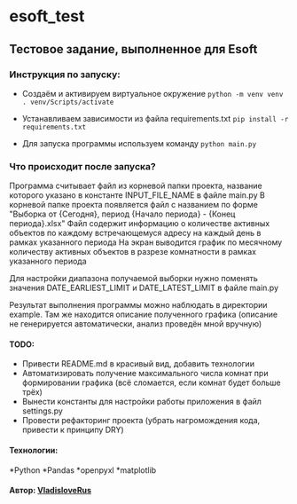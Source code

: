 # esoft_test
## Тестовое задание, выполненное для Esoft

### Инструкция по запуску:

* Создаём и активируем виртуальное окружение
```python -m venv venv```
```. venv/Scripts/activate```

* Устанавливаем зависимости из файла requirements.txt
```pip install -r requirements.txt```

* Для запуска программы используем команду
```python main.py```

### Что происходит после запуска?

Программа считывает файл из корневой папки проекта, название которого указано в константе INPUT_FILE_NAME в файле main.py
В корневой папке проекта появляется файл с названием по форме "Выборка от {Сегодня}, период {Начало периода} - {Конец периода}.xlsx"
Файл содержит информацию о количестве активных объектов по каждому встречающемуся адресу на каждый день в рамках указанного периода
На экран выводится график по месячному количеству активных объектов в разрезе комнатности в рамках указанного периода


Для настройки диапазона получаемой выборки нужно поменять значения DATE_EARLIEST_LIMIT и DATE_LATEST_LIMIT в файле main.py

Результат выполнения программы можно наблюдать в директории example. Там же находится описание полученного графика (описание не генерируется автоматически, анализ проведён мной вручную)

#### TODO:
* Привести README.md в красивый вид, добавить технологии
* Автоматизировать получение максимального числа комнат при формировании графика (всё сломается, если комнат будет больше трёх)
* Вынести константы для настройки работы приложения в файл settings.py
* Провести рефакторинг проекта (убрать нагромождения кода, привести к принципу DRY)

#### Технологии:
*Python
*Pandas
*openpyxl
*matplotlib

#### Автор: [VladisloveRus](https://github.com/VladisloveRus "github.com/VladisloveRus")
